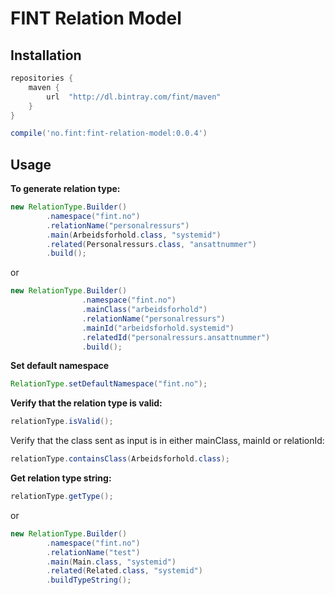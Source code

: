 # FINT Relation Model

## Installation

```groovy
repositories {
    maven {
        url  "http://dl.bintray.com/fint/maven" 
    }
}

compile('no.fint:fint-relation-model:0.0.4')
```

## Usage

**To generate relation type:**
```java
new RelationType.Builder()
        .namespace("fint.no")
        .relationName("personalressurs")
        .main(Arbeidsforhold.class, "systemid")
        .related(Personalressurs.class, "ansattnummer")
        .build();
```
or
```java
new RelationType.Builder()
                .namespace("fint.no")
                .mainClass("arbeidsforhold")
                .relationName("personalressurs")
                .mainId("arbeidsforhold.systemid")
                .relatedId("personalressurs.ansattnummer")
                .build();
```

**Set default namespace**
```java
RelationType.setDefaultNamespace("fint.no");
```

**Verify that the relation type is valid:**
```java
relationType.isValid();
```
Verify that the class sent as input is in either mainClass, mainId or relationId:
```java
relationType.containsClass(Arbeidsforhold.class);
```

**Get relation type string:**
```java
relationType.getType();
```

or

```java
new RelationType.Builder()
        .namespace("fint.no")
        .relationName("test")
        .main(Main.class, "systemid")
        .related(Related.class, "systemid")
        .buildTypeString();
```
